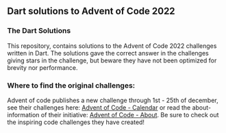 ## Dart solutions to Advent of Code 2022

### The Dart Solutions
This repository, contains solutions to the Advent of Code 2022 challenges written in Dart. The solutions gave the correct answer in the challenges giving stars in the challenge, but beware they have not been optimized for brevity nor performance. 

### Where to find the original challenges:
Advent of code publishes a new challenge through 1st - 25th of december, see their challenges here: [Advent of Code - Calendar](https://adventofcode.com/2022) or read the about-information of their initiative: [Advent of Code - About](https://adventofcode.com/2022/about). Be sure to check out the inspiring code challenges they have created!
